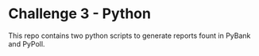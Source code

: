 # Challenge 3 - Python

This repo contains two python scripts to generate reports fount in PyBank and PyPoll.